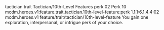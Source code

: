 <ability>
  <metadata>
    <class>tactician</class>
    <feature_type>trait</feature_type>
    <file_dpath>Tactician/10th-Level Features</file_dpath>
    <item_id>perk</item_id>
    <item_index>02</item_index>
    <item_name>Perk</item_name>
    <level>10</level>
    <scc>mcdm.heroes.v1:feature.trait.tactician.10th-level-feature:perk</scc>
    <scdc>1.1.1:6.1.4.4:02</scdc>
    <source>mcdm.heroes.v1</source>
    <type>feature/trait/tactician/10th-level-feature</type>
  </metadata>
  <effects>
    <effect type="mundane">You gain one exploration, interpersonal, or intrigue perk of your choice.</effect>
  </effects>
</ability>
